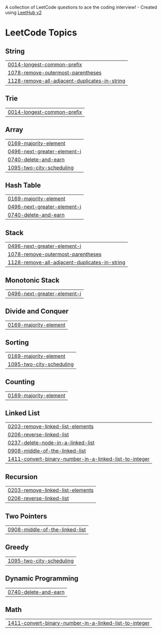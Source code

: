 A collection of LeetCode questions to ace the coding interview! - Created using [LeetHub v2](https://github.com/arunbhardwaj/LeetHub-2.0)
<!---LeetCode Topics Start-->
# LeetCode Topics
## String
|  |
| ------- |
| [0014-longest-common-prefix](https://github.com/ChinmaipavaniDasari/Leetcode/tree/master/0014-longest-common-prefix) |
| [1078-remove-outermost-parentheses](https://github.com/ChinmaipavaniDasari/Leetcode/tree/master/1078-remove-outermost-parentheses) |
| [1128-remove-all-adjacent-duplicates-in-string](https://github.com/ChinmaipavaniDasari/Leetcode/tree/master/1128-remove-all-adjacent-duplicates-in-string) |
## Trie
|  |
| ------- |
| [0014-longest-common-prefix](https://github.com/ChinmaipavaniDasari/Leetcode/tree/master/0014-longest-common-prefix) |
## Array
|  |
| ------- |
| [0169-majority-element](https://github.com/ChinmaipavaniDasari/Leetcode/tree/master/0169-majority-element) |
| [0496-next-greater-element-i](https://github.com/ChinmaipavaniDasari/Leetcode/tree/master/0496-next-greater-element-i) |
| [0740-delete-and-earn](https://github.com/ChinmaipavaniDasari/Leetcode/tree/master/0740-delete-and-earn) |
| [1095-two-city-scheduling](https://github.com/ChinmaipavaniDasari/Leetcode/tree/master/1095-two-city-scheduling) |
## Hash Table
|  |
| ------- |
| [0169-majority-element](https://github.com/ChinmaipavaniDasari/Leetcode/tree/master/0169-majority-element) |
| [0496-next-greater-element-i](https://github.com/ChinmaipavaniDasari/Leetcode/tree/master/0496-next-greater-element-i) |
| [0740-delete-and-earn](https://github.com/ChinmaipavaniDasari/Leetcode/tree/master/0740-delete-and-earn) |
## Stack
|  |
| ------- |
| [0496-next-greater-element-i](https://github.com/ChinmaipavaniDasari/Leetcode/tree/master/0496-next-greater-element-i) |
| [1078-remove-outermost-parentheses](https://github.com/ChinmaipavaniDasari/Leetcode/tree/master/1078-remove-outermost-parentheses) |
| [1128-remove-all-adjacent-duplicates-in-string](https://github.com/ChinmaipavaniDasari/Leetcode/tree/master/1128-remove-all-adjacent-duplicates-in-string) |
## Monotonic Stack
|  |
| ------- |
| [0496-next-greater-element-i](https://github.com/ChinmaipavaniDasari/Leetcode/tree/master/0496-next-greater-element-i) |
## Divide and Conquer
|  |
| ------- |
| [0169-majority-element](https://github.com/ChinmaipavaniDasari/Leetcode/tree/master/0169-majority-element) |
## Sorting
|  |
| ------- |
| [0169-majority-element](https://github.com/ChinmaipavaniDasari/Leetcode/tree/master/0169-majority-element) |
| [1095-two-city-scheduling](https://github.com/ChinmaipavaniDasari/Leetcode/tree/master/1095-two-city-scheduling) |
## Counting
|  |
| ------- |
| [0169-majority-element](https://github.com/ChinmaipavaniDasari/Leetcode/tree/master/0169-majority-element) |
## Linked List
|  |
| ------- |
| [0203-remove-linked-list-elements](https://github.com/ChinmaipavaniDasari/Leetcode/tree/master/0203-remove-linked-list-elements) |
| [0206-reverse-linked-list](https://github.com/ChinmaipavaniDasari/Leetcode/tree/master/0206-reverse-linked-list) |
| [0237-delete-node-in-a-linked-list](https://github.com/ChinmaipavaniDasari/Leetcode/tree/master/0237-delete-node-in-a-linked-list) |
| [0908-middle-of-the-linked-list](https://github.com/ChinmaipavaniDasari/Leetcode/tree/master/0908-middle-of-the-linked-list) |
| [1411-convert-binary-number-in-a-linked-list-to-integer](https://github.com/ChinmaipavaniDasari/Leetcode/tree/master/1411-convert-binary-number-in-a-linked-list-to-integer) |
## Recursion
|  |
| ------- |
| [0203-remove-linked-list-elements](https://github.com/ChinmaipavaniDasari/Leetcode/tree/master/0203-remove-linked-list-elements) |
| [0206-reverse-linked-list](https://github.com/ChinmaipavaniDasari/Leetcode/tree/master/0206-reverse-linked-list) |
## Two Pointers
|  |
| ------- |
| [0908-middle-of-the-linked-list](https://github.com/ChinmaipavaniDasari/Leetcode/tree/master/0908-middle-of-the-linked-list) |
## Greedy
|  |
| ------- |
| [1095-two-city-scheduling](https://github.com/ChinmaipavaniDasari/Leetcode/tree/master/1095-two-city-scheduling) |
## Dynamic Programming
|  |
| ------- |
| [0740-delete-and-earn](https://github.com/ChinmaipavaniDasari/Leetcode/tree/master/0740-delete-and-earn) |
## Math
|  |
| ------- |
| [1411-convert-binary-number-in-a-linked-list-to-integer](https://github.com/ChinmaipavaniDasari/Leetcode/tree/master/1411-convert-binary-number-in-a-linked-list-to-integer) |
<!---LeetCode Topics End-->